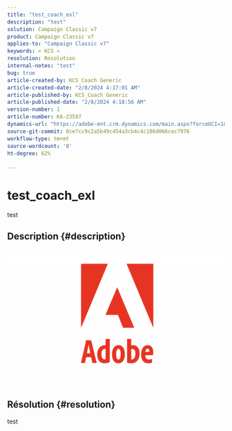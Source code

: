 ```yaml
---
title: "test_coach_exl"
description: "test"
solution: Campaign Classic v7
product: Campaign Classic v7
applies-to: "Campaign Classic v7"
keywords: « KCS »
resolution: Resolution
internal-notes: "test"
bug: true
article-created-by: KCS_Coach Generic
article-created-date: "2/8/2024 4:17:01 AM"
article-published-by: KCS_Coach Generic
article-published-date: "2/8/2024 4:18:56 AM"
version-number: 1
article-number: KA-23597
dynamics-url: "https://adobe-ent.crm.dynamics.com/main.aspx?forceUCI=1&pagetype=entityrecord&etn=knowledgearticle&id=da06bce2-38c6-ee11-9079-6045bd0061cb"
source-git-commit: 0ce7cc9c2a5b49c454a3cb4c4c186d066cec7976
workflow-type: tm+mt
source-wordcount: '8'
ht-degree: 62%

---
```


# test_coach_exl


test

## Description {#description}

![](assets/___7f1e9615-39c6-ee11-9079-6045bd0061cb___.png)

## Résolution {#resolution}


test
